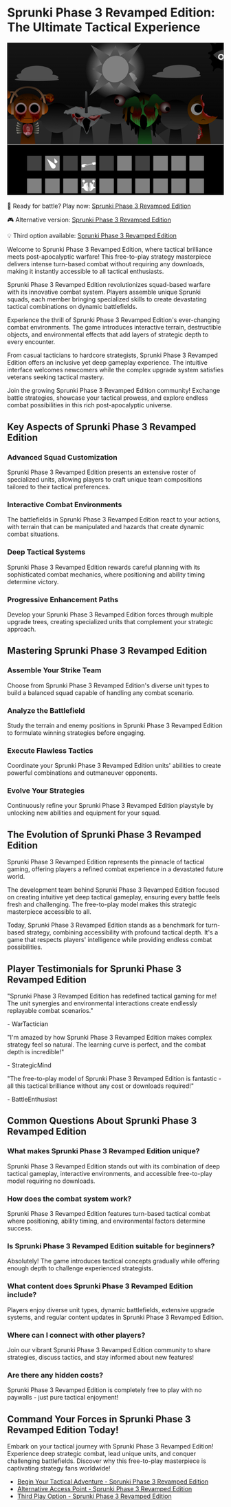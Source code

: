 # Sprunki Phase 3 Revamped Edition: The Ultimate Tactical Experience

![Sprunki Phase 3 Revamped Edition](https://raw.githubusercontent.com/sprunkiscrunkly/sprunki-phase-3-revamped-edition/refs/heads/main/sprunki-phase-3-revamped-edition.png "Sprunki Phase 3 Revamped Edition")

🚀 Ready for battle? Play now: [Sprunki Phase 3 Revamped Edition](https://sprunksters.com/sprunki-phase-3-revamped-edition/ "Sprunki Phase 3 Revamped Edition")

🎮 Alternative version: [Sprunki Phase 3 Revamped Edition](https://sprunkiscrunkly.com/sprunki-phase-3-revamped-edition/ "Sprunki Phase 3 Revamped Edition")

💡 Third option available: [Sprunki Phase 3 Revamped Edition](https://sprunkipyramixed.com/sprunki-phase-3-revamped-edition/ "Sprunki Phase 3 Revamped Edition")

Welcome to Sprunki Phase 3 Revamped Edition, where tactical brilliance meets post-apocalyptic warfare! This free-to-play strategy masterpiece delivers intense turn-based combat without requiring any downloads, making it instantly accessible to all tactical enthusiasts.

Sprunki Phase 3 Revamped Edition revolutionizes squad-based warfare with its innovative combat system. Players assemble unique Sprunki squads, each member bringing specialized skills to create devastating tactical combinations on dynamic battlefields.

Experience the thrill of Sprunki Phase 3 Revamped Edition's ever-changing combat environments. The game introduces interactive terrain, destructible objects, and environmental effects that add layers of strategic depth to every encounter.

From casual tacticians to hardcore strategists, Sprunki Phase 3 Revamped Edition offers an inclusive yet deep gameplay experience. The intuitive interface welcomes newcomers while the complex upgrade system satisfies veterans seeking tactical mastery.

Join the growing Sprunki Phase 3 Revamped Edition community! Exchange battle strategies, showcase your tactical prowess, and explore endless combat possibilities in this rich post-apocalyptic universe.

## Key Aspects of Sprunki Phase 3 Revamped Edition

### Advanced Squad Customization

Sprunki Phase 3 Revamped Edition presents an extensive roster of specialized units, allowing players to craft unique team compositions tailored to their tactical preferences.

### Interactive Combat Environments

The battlefields in Sprunki Phase 3 Revamped Edition react to your actions, with terrain that can be manipulated and hazards that create dynamic combat situations.

### Deep Tactical Systems

Sprunki Phase 3 Revamped Edition rewards careful planning with its sophisticated combat mechanics, where positioning and ability timing determine victory.

### Progressive Enhancement Paths

Develop your Sprunki Phase 3 Revamped Edition forces through multiple upgrade trees, creating specialized units that complement your strategic approach.

## Mastering Sprunki Phase 3 Revamped Edition

### Assemble Your Strike Team

Choose from Sprunki Phase 3 Revamped Edition's diverse unit types to build a balanced squad capable of handling any combat scenario.

### Analyze the Battlefield

Study the terrain and enemy positions in Sprunki Phase 3 Revamped Edition to formulate winning strategies before engaging.

### Execute Flawless Tactics

Coordinate your Sprunki Phase 3 Revamped Edition units' abilities to create powerful combinations and outmaneuver opponents.

### Evolve Your Strategies

Continuously refine your Sprunki Phase 3 Revamped Edition playstyle by unlocking new abilities and equipment for your squad.

## The Evolution of Sprunki Phase 3 Revamped Edition

Sprunki Phase 3 Revamped Edition represents the pinnacle of tactical gaming, offering players a refined combat experience in a devastated future world.

The development team behind Sprunki Phase 3 Revamped Edition focused on creating intuitive yet deep tactical gameplay, ensuring every battle feels fresh and challenging. The free-to-play model makes this strategic masterpiece accessible to all.

Today, Sprunki Phase 3 Revamped Edition stands as a benchmark for turn-based strategy, combining accessibility with profound tactical depth. It's a game that respects players' intelligence while providing endless combat possibilities.

## Player Testimonials for Sprunki Phase 3 Revamped Edition

"Sprunki Phase 3 Revamped Edition has redefined tactical gaming for me! The unit synergies and environmental interactions create endlessly replayable combat scenarios."

\- WarTactician

"I'm amazed by how Sprunki Phase 3 Revamped Edition makes complex strategy feel so natural. The learning curve is perfect, and the combat depth is incredible!"

\- StrategicMind

"The free-to-play model of Sprunki Phase 3 Revamped Edition is fantastic - all this tactical brilliance without any cost or downloads required!"

\- BattleEnthusiast

## Common Questions About Sprunki Phase 3 Revamped Edition

### What makes Sprunki Phase 3 Revamped Edition unique?

Sprunki Phase 3 Revamped Edition stands out with its combination of deep tactical gameplay, interactive environments, and accessible free-to-play model requiring no downloads.

### How does the combat system work?

Sprunki Phase 3 Revamped Edition features turn-based tactical combat where positioning, ability timing, and environmental factors determine success.

### Is Sprunki Phase 3 Revamped Edition suitable for beginners?

Absolutely! The game introduces tactical concepts gradually while offering enough depth to challenge experienced strategists.

### What content does Sprunki Phase 3 Revamped Edition include?

Players enjoy diverse unit types, dynamic battlefields, extensive upgrade systems, and regular content updates in Sprunki Phase 3 Revamped Edition.

### Where can I connect with other players?

Join our vibrant Sprunki Phase 3 Revamped Edition community to share strategies, discuss tactics, and stay informed about new features!

### Are there any hidden costs?

Sprunki Phase 3 Revamped Edition is completely free to play with no paywalls - just pure tactical enjoyment!

## Command Your Forces in Sprunki Phase 3 Revamped Edition Today!

Embark on your tactical journey with Sprunki Phase 3 Revamped Edition! Experience deep strategic combat, lead unique units, and conquer challenging battlefields. Discover why this free-to-play masterpiece is captivating strategy fans worldwide!

- [Begin Your Tactical Adventure - Sprunki Phase 3 Revamped Edition](https://sprunksters.com/sprunki-phase-3-revamped-edition/)
- [Alternative Access Point - Sprunki Phase 3 Revamped Edition](https://sprunkiscrunkly.com/sprunki-phase-3-revamped-edition/)
- [Third Play Option - Sprunki Phase 3 Revamped Edition](https://sprunkipyramixed.com/sprunki-phase-3-revamped-edition/)
